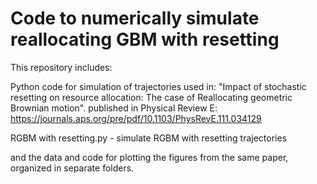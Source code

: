 # Code to numerically simulate reallocating GBM with resetting

This repository includes:

Python code for simulation of trajectories used in: "Impact of stochastic resetting on resource
allocation: The case of Reallocating geometric Brownian
motion". published in Physical Review E: https://journals.aps.org/pre/pdf/10.1103/PhysRevE.111.034129

RGBM with resetting.py - simulate RGBM with resetting trajectories

and the data and code for plotting the figures from the same paper, organized in separate folders.
